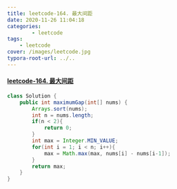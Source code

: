 ```yaml
---
title: leetcode-164. 最大间距
date: 2020-11-26 11:04:18
categories: 
		- leetcode
tags: 
	- leetcode
cover: /images/leetcode.jpg
typora-root-url: ../..
---
```


#### [leetcode-164. 最大间距](https://leetcode-cn.com/problems/maximum-gap/)

```java
class Solution {
    public int maximumGap(int[] nums) {
        Arrays.sort(nums);
        int n = nums.length;
        if(n < 2){
            return 0;
        }
        int max = Integer.MIN_VALUE;
        for(int i = 1; i < n; i++){
            max = Math.max(max, nums[i] - nums[i-1]);
        }
        return max;
    }
}
```

